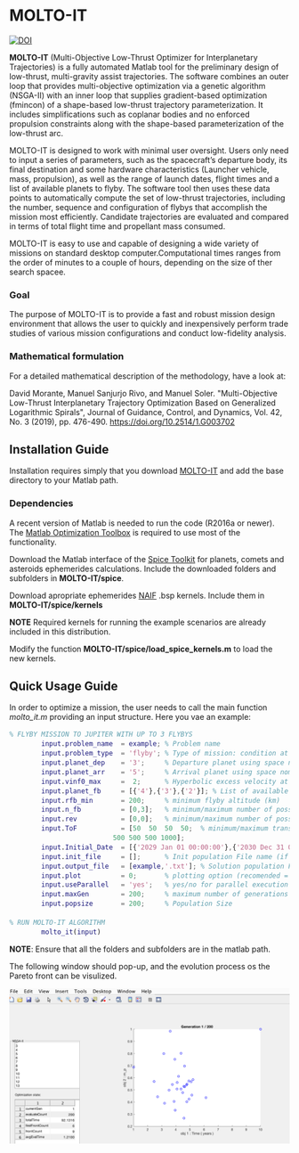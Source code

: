 # MOLTO-IT
[![DOI](https://zenodo.org/badge/169291732.svg)](https://zenodo.org/badge/latestdoi/169291732)

**MOLTO-IT** (Multi-Objective Low-Thrust Optimizer for Interplanetary Trajectories) is a fully automated Matlab tool for the preliminary design of low-thrust, multi-gravity assist trajectories. The software combines an outer loop that provides multi-objective optimization via a genetic algorithm (NSGA-II) with an inner loop that supplies gradient-based optimization (fmincon) of a shape-based low-thrust trajectory parameterization. It includes simplifications such as coplanar bodies and no enforced propulsion constraints along with the shape-based parameterization of the low-thrust arc.

MOLTO-IT is designed to work with minimal user oversight. Users only need to input a series of parameters, such as the spacecraft’s departure body, its final destination and some hardware characteristics (Launcher vehicle, mass, propulsion), as well as the range of launch dates, flight times and a list of available planets to flyby. The software tool then uses these data points to automatically compute the set of low-thrust trajectories, including the number, sequence and configuration of flybys that accomplish the mission most efficiently. Candidate trajectories are evaluated and compared in terms of total flight time and propellant mass consumed. 

MOLTO-IT is easy to use and capable of designing a wide variety of missions on standard desktop computer.Computational times ranges from the order of minutes to a couple of hours, depending on the size of ther search spacee.

### Goal
The purpose of MOLTO-IT is to provide a fast and robust mission design environment that allows the user to quickly and inexpensively perform trade studies of various mission configurations and conduct low-fidelity analysis.

### Mathematical formulation
For a detailed mathematical description of the methodology, have a look at: 

David Morante, Manuel Sanjurjo Rivo, and Manuel Soler.  "Multi-Objective Low-Thrust Interplanetary Trajectory Optimization Based on Generalized Logarithmic Spirals", Journal of Guidance, Control, and Dynamics, Vol. 42, No. 3 (2019), pp. 476-490. 
https://doi.org/10.2514/1.G003702

## Installation Guide
Installation requires simply that you download [MOLTO-IT](https://github.com/uc3m-aerospace/MOLTO-IT/) and add the base directory to your Matlab path.

### Dependencies
A recent version of Matlab is needed to run the code (R2016a or newer). The [Matlab Optimization Toolbox](https://es.mathworks.com/help/optim/index.html) is required to use most of the functionality.

Download the Matlab interface of the [Spice Toolkit](https://naif.jpl.nasa.gov/naif/toolkit.html) for planets, comets and asteroids ephemerides calculations. Include the downloaded folders and subfolders in **MOLTO-IT/spice**. 

Download apropriate ephemerides [NAIF](https://naif.jpl.nasa.gov/pub/naif/generic_kernels/spk/) .bsp kernels. Include them in **MOLTO-IT/spice/kernels** 

**NOTE** Required kernels for running the example scenarios are already included in this distribution.

Modify the function **MOLTO-IT/spice/load_spice_kernels.m** to load the new kernels.

## Quick Usage Guide

In order to optimize a mission, the user needs to call the main function *molto_it.m* providing an input structure. Here you vae an example:

```matlab
% FLYBY MISSION TO JUPITER WITH UP TO 3 FLYBYS
        input.problem_name  = example; % Problem name
        input.problem_type  = 'flyby'; % Type of mission: condition at arrival planet (flyby/rendezvous)
        input.planet_dep    = '3';     % Departure planet using space nomenclature (e.g. 3==Earth)
        input.planet_arr    = '5';     % Arrival planet using space nomenclature (e.g. 5==Jupiter)
        input.vinf0_max     =  2;      % Hyperbolic excess velocity at departure planet (km/s)
        input.planet_fb     = [{'4'},{'3'},{'2'}]; % List of available planets to flyby in spice nomenclature
        input.rfb_min       = 200;     % minimum flyby altitude (km)
        input.n_fb          = [0,3];   % minimum/maximum number of possible flybys
        input.rev           = [0,0];   % minimum/maximum number of possible revolutions
        input.ToF           = [50  50  50  50;  % minimum/maximum transfer time per leg (days)
                          500 500 500 1000];
        input.Initial_Date  = [{'2029 Jan 01 00:00:00'},{'2030 Dec 31 00:00:00'}]; % minimum/maximum Launch date (Gregorian Date)
        input.init_file     = [];      % Init population File name (if not provided, random initial population)
        input.output_file   = [example,'.txt']; % Solution population File name
        input.plot          = 0;       % plotting option (recomended = 0, option =1 is under development)
        input.useParallel   = 'yes';   % yes/no for parallel execution of the genetic algorithm
        input.maxGen        = 200;     % maximum number of generations
        input.popsize       = 200;     % Population Size
        
% RUN MOLTO-IT ALGORITHM
        molto_it(input)
```
**NOTE**: Ensure that all the folders and subfolders are in the matlab path.

The following window should pop-up, and the evolution process os the Pareto front can be visulized.

![Pop-up window](display.png)



